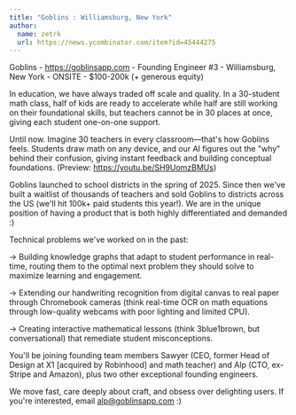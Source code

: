 ```yaml
---
title: "Goblins : Williamsburg, New York"
author:
  name: zetrk
  url: https://news.ycombinator.com/item?id=45444275
---
```

Goblins - <a href="https:&#x2F;&#x2F;goblinsapp.com" rel="nofollow">https:&#x2F;&#x2F;goblinsapp.com</a> - Founding Engineer #3 - Williamsburg, New York - ONSITE - $100-200k (+ generous equity)

In education, we have always traded off scale and quality. In a 30-student math class, half of kids are ready to accelerate while half are still working on their foundational skills, but teachers cannot be in 30 places at once, giving each student one-on-one support.

Until now. Imagine 30 teachers in every classroom—that&#x27;s how Goblins feels. Students draw math on any device, and our AI figures out the &quot;why&quot; behind their confusion, giving instant feedback and building conceptual foundations. (Preview: <a href="https:&#x2F;&#x2F;youtu.be&#x2F;SH9UomzBMUs" rel="nofollow">https:&#x2F;&#x2F;youtu.be&#x2F;SH9UomzBMUs</a>)

Goblins launched to school districts in the spring of 2025. Since then we&#x27;ve built a waitlist of thousands of teachers and sold Goblins to districts across the US (we&#x27;ll hit 100k+ paid students this year!). We are in the unique position of having a product that is both highly differentiated and demanded :)

Technical problems we&#x27;ve worked on in the past:

→ Building knowledge graphs that adapt to student performance in real-time, routing them to the optimal next problem they should solve to maximize learning and engagement.

→ Extending our handwriting recognition from digital canvas to real paper through Chromebook cameras (think real-time OCR on math equations through low-quality webcams with poor lighting and limited CPU).

→ Creating interactive mathematical lessons (think 3blue1brown, but conversational) that remediate student misconceptions.

You&#x27;ll be joining founding team members Sawyer (CEO, former Head of Design at X1 [acquired by Robinhood] and math teacher) and Alp (CTO, ex-Stripe and Amazon), plus two other exceptional founding engineers.

We move fast, care deeply about craft, and obsess over delighting users. If you&#x27;re interested, email alp@goblinsapp.com :)
<JobApplication />
